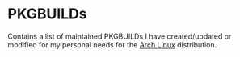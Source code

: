 # PKGBUILDs
Contains a list of maintained PKGBUILDs I have created/updated or modified for my personal needs for the [Arch Linux](http://archlinux.org) distribution.
